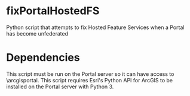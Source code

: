 # fixPortalHostedFS
Python script that attempts to fix Hosted Feature Services when a Portal has become unfederated

# Dependencies
This script must be run on the Portal server so it can have access to \arcgisportal.
This script requires Esri's Python API for ArcGIS to be installed on the Portal server with Python 3.
